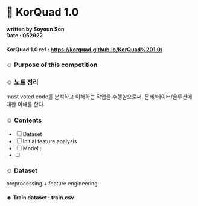 # 🐝 KorQuad 1.0

**written by Soyoun Son**         
**Date : 052922**


#### KorQuad 1.0 ref : https://korquad.github.io/KorQuad%201.0/

### ☺︎ Purpose of this competition 

### ☺︎ 노트 정리
most voted code를 분석하고 이해하는 작업을 수행함으로써, 문제/데이터/솔루션에 대한 이해를 한다. 

### ☺︎ Contents
- [ ] Dataset
- [ ] Initial feature analysis 
- [ ] Model :
- [ ] 
### ☺︎ Dataset 

preprocessing + feature engineering 

#### ☻ Train dataset : train.csv 

